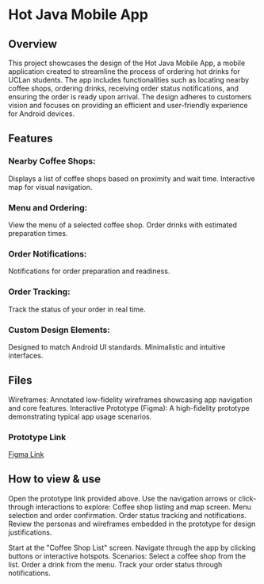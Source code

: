 # Hot Java Mobile App

## Overview

This project showcases the design of the Hot Java Mobile App, a mobile application created to streamline the process of ordering hot drinks for UCLan students.
The app includes functionalities such as locating nearby coffee shops, ordering drinks, receiving order status notifications, and ensuring the order is ready upon arrival.
The design adheres to customers vision and focuses on providing an efficient and user-friendly experience for Android devices.

## Features

### Nearby Coffee Shops:
Displays a list of coffee shops based on proximity and wait time.
Interactive map for visual navigation.
### Menu and Ordering:
View the menu of a selected coffee shop.
Order drinks with estimated preparation times.
### Order Notifications:
Notifications for order preparation and readiness.
### Order Tracking:
Track the status of your order in real time.
### Custom Design Elements:
Designed to match Android UI standards.
Minimalistic and intuitive interfaces.

## Files
Wireframes: Annotated low-fidelity wireframes showcasing app navigation and core features.
Interactive Prototype (Figma): A high-fidelity prototype demonstrating typical app usage scenarios.

### Prototype Link
[Figma Link](https://www.figma.com/design/1gaVtrbS5ppGpxs3dMU1PQ/HotJava?node-id=0-1&t=DDyAH53NKHBYnlAe-1)

## How to view & use
Open the prototype link provided above.
Use the navigation arrows or click-through interactions to explore:
Coffee shop listing and map screen.
Menu selection and order confirmation.
Order status tracking and notifications.
Review the personas and wireframes embedded in the prototype for design justifications.

Start at the "Coffee Shop List" screen.
Navigate through the app by clicking buttons or interactive hotspots.
Scenarios:
Select a coffee shop from the list.
Order a drink from the menu.
Track your order status through notifications.
